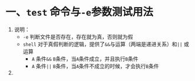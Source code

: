 # 一、`test` 命令与`-e`参数测试用法
1. 说明：
	- `-e` 判断文件是否存在，存在就为真，否则就为假
	- `shell` 对于真假判断的逻辑，提供了`&&`与运算（两端是递进关系）和`||` 或运算
		- `A` 条件`&&` `B`条件，当`A`条件成立，并且执行`B`条件
		- `A` 条件`||` `B`条件，当`A`条件不成立的时候，才会执行`B`条件
2.
